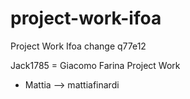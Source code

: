 # project-work-ifoa
Project Work Ifoa
change q77e12


Jack1785 = Giacomo Farina
Project Work

* Mattia  --> mattiafinardi